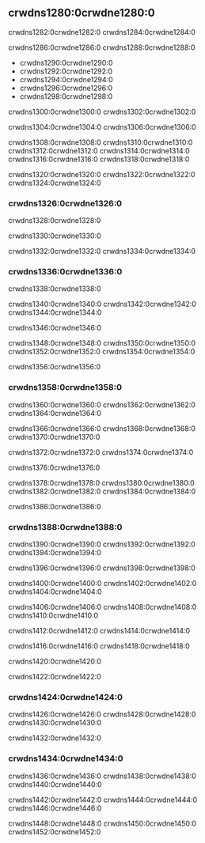 ## crwdns1280:0crwdne1280:0

crwdns1282:0crwdne1282:0 crwdns1284:0crwdne1284:0

crwdns1286:0crwdne1286:0 crwdns1288:0crwdne1288:0

* crwdns1290:0crwdne1290:0
* crwdns1292:0crwdne1292:0
* crwdns1294:0crwdne1294:0
* crwdns1296:0crwdne1296:0
* crwdns1298:0crwdne1298:0

crwdns1300:0crwdne1300:0<!-- ignore -->
crwdns1302:0crwdne1302:0

crwdns1304:0crwdne1304:0 crwdns1306:0crwdne1306:0

crwdns1308:0crwdne1308:0 crwdns1310:0crwdne1310:0 crwdns1312:0crwdne1312:0 crwdns1314:0crwdne1314:0 crwdns1316:0crwdne1316:0 crwdns1318:0crwdne1318:0

crwdns1320:0crwdne1320:0 crwdns1322:0crwdne1322:0<!-- ignore --> crwdns1324:0crwdne1324:0

### crwdns1326:0crwdne1326:0

crwdns1328:0crwdne1328:0

crwdns1330:0crwdne1330:0

crwdns1332:0crwdne1332:0 crwdns1334:0crwdne1334:0

### crwdns1336:0crwdne1336:0

crwdns1338:0crwdne1338:0

crwdns1340:0crwdne1340:0 crwdns1342:0crwdne1342:0 crwdns1344:0crwdne1344:0

crwdns1346:0crwdne1346:0

crwdns1348:0crwdne1348:0 crwdns1350:0crwdne1350:0 crwdns1352:0crwdne1352:0 crwdns1354:0crwdne1354:0

crwdns1356:0crwdne1356:0

### crwdns1358:0crwdne1358:0

crwdns1360:0crwdne1360:0 crwdns1362:0crwdne1362:0 crwdns1364:0crwdne1364:0

crwdns1366:0crwdne1366:0 crwdns1368:0crwdne1368:0 crwdns1370:0crwdne1370:0

crwdns1372:0crwdne1372:0 crwdns1374:0crwdne1374:0

crwdns1376:0crwdne1376:0

crwdns1378:0crwdne1378:0 crwdns1380:0crwdne1380:0 crwdns1382:0crwdne1382:0 crwdns1384:0crwdne1384:0

crwdns1386:0crwdne1386:0

### crwdns1388:0crwdne1388:0

crwdns1390:0crwdne1390:0 crwdns1392:0crwdne1392:0<!-- ignore --> crwdns1394:0crwdne1394:0

crwdns1396:0crwdne1396:0 crwdns1398:0crwdne1398:0

crwdns1400:0crwdne1400:0 crwdns1402:0crwdne1402:0 crwdns1404:0crwdne1404:0

crwdns1406:0crwdne1406:0 crwdns1408:0crwdne1408:0<!-- ignore --> crwdns1410:0crwdne1410:0

crwdns1412:0crwdne1412:0 crwdns1414:0crwdne1414:0

crwdns1416:0crwdne1416:0 crwdns1418:0crwdne1418:0

crwdns1420:0crwdne1420:0

crwdns1422:0crwdne1422:0

### crwdns1424:0crwdne1424:0

crwdns1426:0crwdne1426:0 crwdns1428:0crwdne1428:0 crwdns1430:0crwdne1430:0

crwdns1432:0crwdne1432:0

### crwdns1434:0crwdne1434:0

crwdns1436:0crwdne1436:0 crwdns1438:0crwdne1438:0 crwdns1440:0crwdne1440:0

crwdns1442:0crwdne1442:0<!-- ignore -->
crwdns1444:0crwdne1444:0 crwdns1446:0crwdne1446:0

crwdns1448:0crwdne1448:0 crwdns1450:0crwdne1450:0
crwdns1452:0crwdne1452:0
